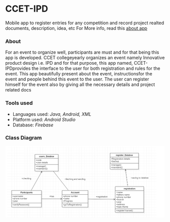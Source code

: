 # CCET-IPD
Mobile app to register entries for any competition and record project realted documents, description, idea, etc
For More info, read this [about app](https://github.com/akill-coder/CCET-IPD/blob/main/About%20app.pdf)


### About
For  an  event  to  organize  well,  participants  are  must  and  for  that  being  this  app  is  developed. CCET  collegeyearly  organizes  an  event  namely  Innovative  product  design  i.e.  IPD  and  for  that purpose, this app named, CCET-IPDprovides the interface to the user for both registration and rules for the event. This app beautifully present about the event, instructionsfor the event and people behind this event to the user. The user can register himself for the event also by giving all the necessary details and project related docs


### Tools used
- Languages used: *Java, Android, XML*
- Platform used: *Android Studio*
- Database: *Firebase*

### Class Diagram
![Class Diagram](https://github.com/akill-coder/CCET-IPD/blob/main/Capture232.PNG)




